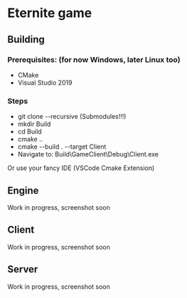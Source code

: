 # Eternite game

## Building

### Prerequisites: (for now Windows, later Linux too)
- CMake
- Visual Studio 2019 

### Steps
- git clone --recursive (Submodules!!!)
- mkdir Build
- cd Build
- cmake ..
- cmake --build . --target Client
- Navigate to: Build\GameClient\Debug\Client.exe

Or use your fancy IDE (VSCode Cmake Extension)

## Engine
Work in progress, screenshot soon

## Client
Work in progress, screenshot soon

## Server
Work in progress, screenshot soon